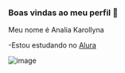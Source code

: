 ### Boas vindas ao meu perfil 💜

Meu nome é Analia Karollyna

-Estou estudando no [Alura](https://www.alura.com.br)
  
![image](https://github.com/user-attachments/assets/d39dd695-e19e-44e3-aca3-92895f56515d)
